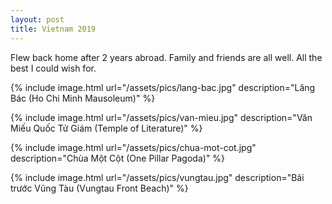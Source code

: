 ```yaml
---
layout: post
title: Vietnam 2019
---
```


Flew back home after 2 years abroad. Family and friends are all well. All the best I could wish for.

{% include image.html url="/assets/pics/lang-bac.jpg" description="Lăng Bác (Ho Chi Minh Mausoleum)" %}

{% include image.html url="/assets/pics/van-mieu.jpg" description="Văn Miếu Quốc Tử Giám (Temple of Literature)" %}

{% include image.html url="/assets/pics/chua-mot-cot.jpg" description="Chùa Một Cột (One Pillar Pagoda)" %}

{% include image.html url="/assets/pics/vungtau.jpg" description="Bãi trước Vũng Tàu (Vungtau Front Beach)" %}
